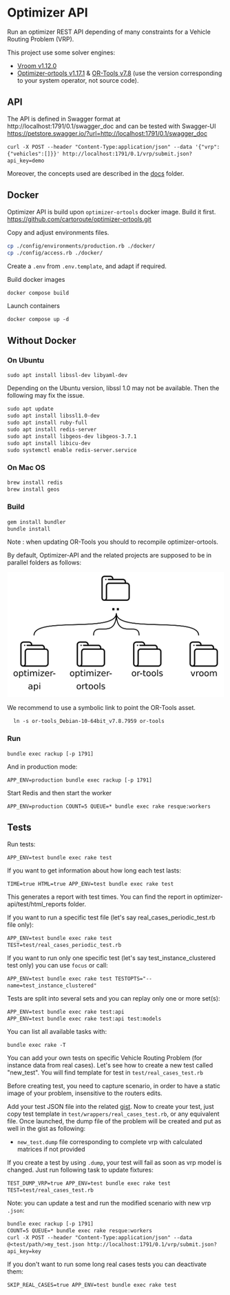 # Optimizer API

Run an optimizer REST API depending of many constraints for a Vehicle Routing Problem (VRP).

This project use some solver engines:
* [Vroom v1.12.0](https://github.com/VROOM-Project/vroom/releases/tag/v1.12.0)
* [Optimizer-ortools v1.17.1](https://github.com/cartoroute/optimizer-ortools) & [OR-Tools v7.8](https://github.com/google/or-tools/releases/tag/v7.8) (use the version corresponding to your system operator, not source code).

## API

The API is defined in Swagger format at
http://localhost:1791/0.1/swagger_doc
and can be tested with Swagger-UI
https://petstore.swagger.io/?url=http://localhost:1791/0.1/swagger_doc

```
curl -X POST --header "Content-Type:application/json" --data '{"vrp":{"vehicles":[]}}' http://localhost:1791/0.1/vrp/submit.json?api_key=demo
```

Moreover, the concepts used are described in the [docs](docs/Home.md) folder.

## Docker

Optimizer API is build upon `optimizer-ortools` docker image. Build it first.
https://github.com/cartoroute/optimizer-ortools.git

Copy and adjust environments files.
```bash
cp ./config/environments/production.rb ./docker/
cp ./config/access.rb ./docker/
```

Create a `.env` from `.env.template`, and adapt if required.

Build docker images
```
docker compose build
```

Launch containers
```
docker compose up -d
```

## Without Docker
### On Ubuntu
```
sudo apt install libssl-dev libyaml-dev
```
Depending on the Ubuntu version, libssl 1.0 may not be available. Then the following may fix the issue.

```
sudo apt update
sudo apt install libssl1.0-dev
sudo apt install ruby-full
sudo apt install redis-server
sudo apt install libgeos-dev libgeos-3.7.1
sudo apt install libicu-dev
sudo systemctl enable redis-server.service
```

### On Mac OS
```
brew install redis
brew install geos
```

### Build
```
gem install bundler
bundle install
```

Note : when updating OR-Tools you should to recompile optimizer-ortools.

By default, Optimizer-API and the related projects are supposed to be in parallel folders as follows:

![Project folders](/public/images/folders.png?raw=true)

We recommend to use a symbolic link to point the OR-Tools asset.
```
  ln -s or-tools_Debian-10-64bit_v7.8.7959 or-tools
```

### Run
```
bundle exec rackup [-p 1791]
```

And in production mode:
```
APP_ENV=production bundle exec rackup [-p 1791]
```

Start Redis and then start the worker
```
APP_ENV=production COUNT=5 QUEUE=* bundle exec rake resque:workers
```

## Tests

Run tests:
```
APP_ENV=test bundle exec rake test
```

If you want to get information about how long each test lasts:
```
TIME=true HTML=true APP_ENV=test bundle exec rake test
```
This generates a report with test times. You can find the report in optimizer-api/test/html_reports folder.


If you want to run a specific test file (let's say real_cases_periodic_test.rb file only):
```
APP_ENV=test bundle exec rake test TEST=test/real_cases_periodic_test.rb
```
If you want to run only one specific test (let's say test_instance_clustered test only) you can use `focus` or call:
```
APP_ENV=test bundle exec rake test TESTOPTS="--name=test_instance_clustered"
```
Tests are split into several sets and you can replay only one or more set(s):
```
APP_ENV=test bundle exec rake test:api
APP_ENV=test bundle exec rake test:api test:models
```
You can list all available tasks with:
```
bundle exec rake -T
```


You can add your own tests on specific Vehicle Routing Problem (for instance data from real cases). Let's see how to create a new test called "new_test".
You will find template for test in `test/real_cases_test.rb`

Before creating test, you need to capture scenario, in order to have a static image of your problem, insensitive to the routers edits.

Add your test JSON file into the related [gist](https://gist.github.com/braktar/96dcb33063ccddd25e3bb2fd87c38f42). Now to create your test, just copy test template in `test/wrappers/real_cases_test.rb`, or any equivalent file.
Once launched, the dump file of the problem will be created and put as well in the gist as following:
- `new_test.dump` file corresponding to complete vrp with calculated matrices if not provided


If you create a test by using `.dump`, your test will fail as soon as vrp model is changed. Just run following task to update fixtures:
```
TEST_DUMP_VRP=true APP_ENV=test bundle exec rake test TEST=test/real_cases_test.rb
```

Note: you can update a test and run the modified scenario with new vrp `.json`:
```
bundle exec rackup [-p 1791]
COUNT=5 QUEUE=* bundle exec rake resque:workers
curl -X POST --header "Content-Type:application/json" --data @<test/path/>my_test.json http://localhost:1791/0.1/vrp/submit.json?api_key=key
```

If you don't want to run some long real cases tests you can deactivate them:
```
SKIP_REAL_CASES=true APP_ENV=test bundle exec rake test
```
